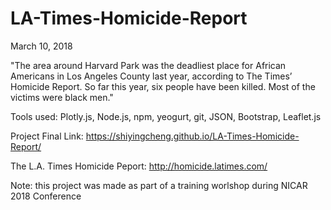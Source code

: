 # LA-Times-Homicide-Report

March 10, 2018

"The area around Harvard Park was the deadliest place for African Americans in Los Angeles County last year, according to The Times’ Homicide Report. So far this year, six people have been killed. Most of the victims were black men."

Tools used: Plotly.js, Node.js, npm, yeogurt, git, JSON, Bootstrap, Leaflet.js


Project Final Link: https://shiyingcheng.github.io/LA-Times-Homicide-Report/ 

The L.A. Times Homicide Peport: http://homicide.latimes.com/


Note: this project was made as part of a training worlshop during NICAR 2018 Conference
